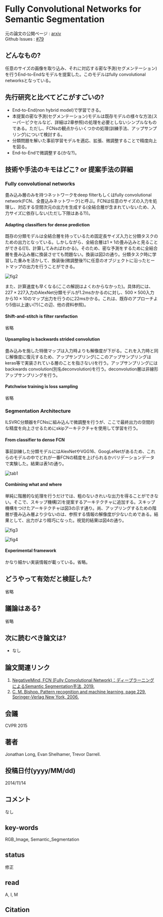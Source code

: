 # Fully Convolutional Networks for Semantic Segmentation

元の論文の公開ページ : [arxiv](https://arxiv.org/abs/1411.4038)  
Github Issues : [#79](https://github.com/Obarads/obarads.github.io/issues/79)

## どんなもの?
任意のサイズの画像を取り込み、それに対応する密な予測(セグメンテーション)を行うEnd-to-Endなモデルを提案した。このモデルはfully convolutional networksとなっている。

## 先行研究と比べてどこがすごいの?
- End-to-End(non hybrid model)で学習できる。
- 本提案の密な予測(セグメンテーション)モデルは既存モデルの様々な方法(スーパーピクセルなど、詳細は2章参照)の処理を必要としないシンプルなものである。ただし、FCNsの観点からいくつかの処理(訓練手法、アップサンプリング)について検討する。
- 分類問題を解いた事前学習モデルを適応、拡張、微調整することで精度向上を図る。
- End-to-Endで微調整する(かな?)。

## 技術や手法のキモはどこ? or 提案手法の詳細
### Fully convolutional networks
畳み込み層のみを持つネットワークをdeep filterもしくはfully convolutional network(FCN、全畳込みネットワーク)と呼ぶ。FCNは任意のサイズの入力を処理し、対応する空間次元の出力を生成する(全結合層が含まれていないため、入力サイズに依存しない(ただし下限はある?))。

#### Adapting classifiers for dense prediction
既存の分類モデルは全結合層を持っているため固定長サイズ入力と分類タスクのための出力となっている。しかしながら、全結合層は$1\times 1$の畳み込みと見ることができる([1]、計算してみればわかる)。そのため、密な予測をするために全結合層を畳み込み層に換装させても問題ない。換装は図2の通り。分類タスク時に学習した重みを活かして、換装後(微調整後?)に任意のオブジェクトに沿ったヒートマップの出力を行うことができる。

![fig2](img/FCNfSS/fig2.png)

また、計算速度も早くなる(ここの解説はよくわからなかった)。具体的には、$227\times227$入力のAlexNet分類モデルが1.2msかかるのに対し、$500\times 500$入力から$10\times10$のマップ出力を行うのに22msかかる。これは、既存のアプローチより5倍以上速い(?)(この辺、他の資料参照)。

#### Shift-and-stitch is filter rarefaction
省略

#### Upsampling is backwards strided convolution
畳み込みを施した特徴マップは入力時よりも解像度が下がる。これを入力時と同じ解像度に復元するため、アップサンプリング(ここのアップサンプリングはkeras等で実装されている層のことを指さない)を行う。アップサンプリングにはbackwards convolution(別名deconvolution)を行う。deconvolution層は非線形アップサンプリングを行う。

#### Patchwise training is loss sampling
省略

### Segmentation Architecture
ILSVRC分類器をFCNsに組み込んで微調整を行うが、ここで最終出力の空間的な精度を向上させるためにskipアーキテクチャを使用して学習を行う。

#### From classifier to dense FCN
事前訓練した分類モデルにはAlexNetやVGG16、GoogLeNetがあるため、これらのモデルの中でどれが一番FCNの精度を上げられるかバリデーションデータで実験した。結果は表1の通り。

![tab1](img/FCNfSS/tab1.png)

#### Combining what and where
単純に階層的な処理を行うだけでは、粗のないきれいな出力を得ることができない。そこで、スキップ機構[2]を提案するアーキテクチャに追加する。スキップ機構をつけたアーキテクチャは図3の示す通り。尚、アップリングするための階層が畳み込み層より少ないのは、参照する情報の解像度が少ないためである。結果として、出力がより精巧になった。視覚的結果は図4の通り。

![fig3](img/FCNfSS/fig3.png)

![fig4](img/FCNfSS/fig4.png)

#### Experimental framework
かなり細かい実装情報が載っている。省略。

## どうやって有効だと検証した?
省略

## 議論はある?
省略

## 次に読むべき論文は?
- なし

## 論文関連リンク
1. [NegativeMind, FCN (Fully Convolutional Network)：ディープラーニングによるSemantic Segmentation手法, 2019.](https://blog.negativemind.com/2019/03/11/semantic-segmentation-by-fully-convolutional-network/)
2. [C. M. Bishop. Pattern recognition and machine learning, page 229. Springer-Verlag New York, 2006.](https://www.springer.com/gp/book/9780387310732)

## 会議
CVPR 2015

## 著者
Jonathan Long, Evan Shelhamer, Trevor Darrell.

## 投稿日付(yyyy/MM/dd)
2014/11/14

## コメント
なし

## key-words
RGB_Image, Semantic_Segmentation

## status
修正

## read
A, I, M

## Citation
